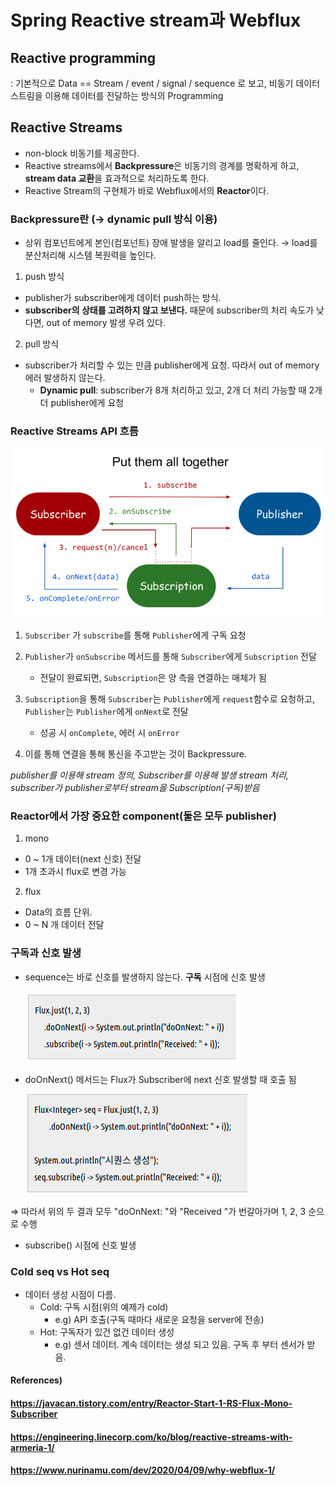 # Spring Reactive stream과 Webflux

## Reactive programming

: 기본적으로 Data == Stream / event / signal / sequence 로 보고, 비동기 데이터 스트림을 이용해 데이터를 전달하는 방식의 Programming



## Reactive Streams

* non-block 비동기를 제공한다.
* Reactive streams에서 **Backpressure**은 비동기의 경계를 명확하게 하고, **stream data 교환**을 효과적으로 처리하도록 한다.
* Reactive Stream의 구현체가 바로 Webflux에서의 **Reactor**이다.



### Backpressure란 (→ dynamic pull 방식 이용)

- 상위 컴포넌트에게 본인(컴포넌트) 장애 발생을 알리고 load를 줄인다. → load를 분산처리해 시스템 복원력을 높인다.

1. push 방식
* publisher가 subscriber에게 데이터 push하는 방식.
* **subscriber의 상태를 고려하지 않고 보낸다.** 때문에 subscriber의 처리 속도가 낮다면, out of memory 발생 우려 있다.

2. pull 방식
* subscriber가 처리할 수 있는 만큼 publisher에게 요청. 따라서 out of memory 에러 발생하지 않는다.
	- **Dynamic pull**: subscriber가 8개 처리하고 있고, 2개 더 처리 가능할 때 2개 더 publisher에게 요청



### Reactive Streams API 흐름 

<img src = "./images/reactiveflow.png">

1. `Subscriber` 가 `subscribe`를 통해 `Publisher`에게 구독 요청

2. `Publisher`가 `onSubscribe` 메서드를 통해 `Subscriber`에게 `Subscription` 전달
	
	- 전달이 완료되면, `Subscription`은 양 측을 연결하는 매체가 됨
	
3. `Subscription`을 통해 `Subscriber`는 `Publisher`에게 `request`함수로 요청하고, `Publisher`는 `Publisher`에게 `onNext`로 전달
	
	- 성공 시 `onComplete`, 에러 시 `onError`
	
4. 이를 통해 연결을 통해 통신을 주고받는 것이 Backpressure.

  

  _publisher를 이용해 stream 정의,
  Subscriber를 이용해 발생 stream 처리,
  subscriber가 publisher로부터 stream을 Subscription(구독)받음_


### Reactor에서 가장 중요한 component(둘은 모두 publisher)
1. mono
- 0 ~ 1개 데이터(next 신호) 전달
- 1개 초과시 flux로 변경 가능
2. flux
- Data의 흐름 단위.
- 0 ~ N 개 데이터 전달

### 구독과 신호 발생

- sequence는 바로 신호를 발생하지 않는다. **구독** 시점에 신호 발생

    <img src = "./images/first.png">

- doOnNext() 메서드는 Flux가 Subscriber에 next 신호 발생할 때 호출 됨

    <img src = "./images/second.png">

⇒ 따라서 위의 두 결과 모두 "doOnNext: "와 "Received "가 번갈아가며 1, 2, 3 순으로 수행

- subscribe() 시점에 신호 발생

### Cold seq vs Hot seq

- 데이터 생성 시점이 다름.
    - Cold: 구독 시점(위의 예제가 cold)
        - e.g) API 호출(구독 때마다 새로운 요청을 server에 전송)
    - Hot: 구독자가 있건 없건 데이터 생성
        - e.g) 센서 데이터. 계속 데이터는 생성 되고 있음. 구독 후 부터 센서가 받음.



#### References)

#### https://javacan.tistory.com/entry/Reactor-Start-1-RS-Flux-Mono-Subscriber <br>

#### https://engineering.linecorp.com/ko/blog/reactive-streams-with-armeria-1/ <br>

#### https://www.nurinamu.com/dev/2020/04/09/why-webflux-1/